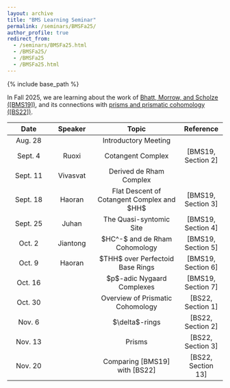 ```yaml
---
layout: archive
title: "BMS Learning Seminar"
permalink: /seminars/BMSFa25/
author_profile: true
redirect_from:
  - /seminars/BMSFa25.html
  - /BMSFa25/
  - /BMSFa25
  - /BMSFa25.html
---
```

{% include base_path %}

In Fall 2025, we are learning about the work of [Bhatt, Morrow, and Scholze ([BMS19])](https://people.mpim-bonn.mpg.de/scholze/bms2.pdf), and its connections with [prisms and prismatic cohomology ([BS22])](https://www.math.uni-bonn.de/people/scholze/prisms.pdf). 

<table>
    <thead>
        <tr>
            <th style="text-align:center">Date</th>
            <th style="text-align:center">Speaker</th>
            <th style="text-align:center">Topic</th>
            <th style="text-align:center">Reference</th>
        </tr>
    </thead>
    <tbody style="text-align:center">
        <tr>
            <td style="width: 20%">Aug. 28</td>
            <td style="width: 20%"></td>
            <td style="width: 40%">Introductory Meeting</td>
            <td style="width: 20%"></td>
        </tr>
        <tr>
            <td>Sept. 4</td>
            <td>Ruoxi</td>
            <td>Cotangent Complex</td>
            <td>[BMS19, Section 2]</td>
        </tr>
        <tr>
            <td>Sept. 11</td>
            <td>Vivasvat</td>
            <td>Derived de Rham Complex</td>
            <td></td>
        </tr>
        <tr>
            <td>Sept. 18</td>
            <td>Haoran</td>
            <td>Flat Descent of Cotangent Complex and $HH$</td>
            <td>[BMS19, Section 3]</td>
        </tr>
        <tr>
            <td>Sept. 25</td>
            <td>Juhan</td>
            <td>The Quasi-syntomic Site</td>
            <td>[BMS19, Section 4]</td>
        </tr>
        <tr>
            <td>Oct. 2</td>
            <td>Jiantong</td>
            <td>$HC^-$ and de Rham Cohomology</td>
            <td>[BMS19, Section 5]</td>
        </tr>
        <tr>
            <td>Oct. 9</td>
            <td>Haoran</td>
            <td>$THH$ over Perfectoid Base Rings</td>
            <td>[BMS19, Section 6]</td>
        </tr>
        <tr>
            <td>Oct. 16</td>
            <td></td>
            <td>$p$-adic Nygaard Complexes</td>
            <td>[BMS19, Section 7]</td>
        </tr>
        <tr>
            <td>Oct. 30</td>
            <td></td>
            <td>Overview of Prismatic Cohomology</td>
            <td>[BS22, Section 1]</td>
        </tr>
        <tr>
            <td>Nov. 6</td>
            <td></td>
            <td>$\delta$-rings</td>
            <td>[BS22, Section 2]</td>
        </tr>
        <tr>
            <td>Nov. 13</td>
            <td></td>
            <td>Prisms</td>
            <td>[BS22, Section 3]</td>
        </tr>
        <tr>
            <td>Nov. 20</td>
            <td></td>
            <td>Comparing [BMS19] with [BS22]</td>
            <td>[BS22, Section 13]</td>
        </tr>
    </tbody>
</table>
